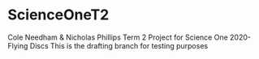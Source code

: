 # ScienceOneT2
Cole Needham &amp; Nicholas Phillips Term 2 Project for Science One 2020- Flying Discs
This is the drafting branch for testing purposes
